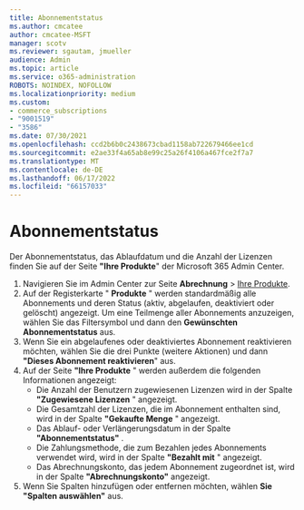 ```yaml
---
title: Abonnementstatus
ms.author: cmcatee
author: cmcatee-MSFT
manager: scotv
ms.reviewer: sgautam, jmueller
audience: Admin
ms.topic: article
ms.service: o365-administration
ROBOTS: NOINDEX, NOFOLLOW
ms.localizationpriority: medium
ms.custom:
- commerce_subscriptions
- "9001519"
- "3586"
ms.date: 07/30/2021
ms.openlocfilehash: ccd2b6b0c2438673cbad1158ab722679466ee1cd
ms.sourcegitcommit: e2ae33f4a65ab8e99c25a26f4106a467fce2f7a7
ms.translationtype: MT
ms.contentlocale: de-DE
ms.lasthandoff: 06/17/2022
ms.locfileid: "66157033"
---
```

# <a name="subscription-status"></a>Abonnementstatus

Der Abonnementstatus, das Ablaufdatum und die Anzahl der Lizenzen finden Sie auf der Seite **"Ihre Produkte**" der Microsoft 365 Admin Center.

1. Navigieren Sie im Admin Center zur Seite **Abrechnung** > [Ihre Produkte](https://admin.microsoft.com/AdminPortal/Home?ref=subscriptions).
2. Auf der Registerkarte " **Produkte** " werden standardmäßig alle Abonnements und deren Status (aktiv, abgelaufen, deaktiviert oder gelöscht) angezeigt. Um eine Teilmenge aller Abonnements anzuzeigen, wählen Sie das Filtersymbol und dann den **Gewünschten Abonnementstatus** aus.
3. Wenn Sie ein abgelaufenes oder deaktiviertes Abonnement reaktivieren möchten, wählen Sie die drei Punkte (weitere Aktionen) und dann **"Dieses Abonnement reaktivieren**" aus.
4. Auf der Seite **"Ihre Produkte** " werden außerdem die folgenden Informationen angezeigt:
    - Die Anzahl der Benutzern zugewiesenen Lizenzen wird in der Spalte **"Zugewiesene Lizenzen** " angezeigt.
    - Die Gesamtzahl der Lizenzen, die im Abonnement enthalten sind, wird in der Spalte **"Gekaufte Menge** " angezeigt.
    - Das Ablauf- oder Verlängerungsdatum in der Spalte **"Abonnementstatus"** .
    - Die Zahlungsmethode, die zum Bezahlen jedes Abonnements verwendet wird, wird in der Spalte **"Bezahlt mit** " angezeigt.
    - Das Abrechnungskonto, das jedem Abonnement zugeordnet ist, wird in der Spalte **"Abrechnungskonto"** angezeigt.
5. Wenn Sie Spalten hinzufügen oder entfernen möchten, wählen **Sie "Spalten auswählen"** aus.
